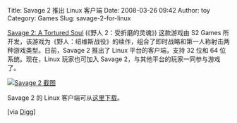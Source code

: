 Title: Savage 2 推出 Linux 客户端
Date: 2008-03-26 09:42
Author: toy
Category: Games
Slug: savage-2-for-linux

[Savage 2: A Tortured Soul](http://savage2.s2games.com/main.php) (《野人
2：受折磨的灵魂》) 这款游戏由 S2 Games
所开发，该游戏为《野人：纽维斯战役》的续作，组合了即时战略和第一人称射击两种游戏类型。日前，Savage
2 推出了 Linux 平台的客户端，支持 32 位和 64 位系统。现在，Linux
玩家也可加入 Savage 2，与其他平台的玩家一同参与游戏了。

[![Savage 2
截图](http://i.linuxtoy.org/i/2008/03/savage2-thumb.jpg)](http://i.linuxtoy.org/i/2008/03/savage2.jpg)

Savage 2 的 Linux
客户端可从[这里下载](http://savage2.s2games.com/download.php)。

[via
[Digg](http://digg.com/linux_unix/Savage_2_now_on_Linux_with_bonus_content_and_free_trial)]
